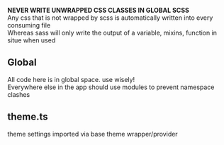 **NEVER WRITE UNWRAPPED CSS CLASSES IN GLOBAL SCSS**  
Any css that is not wrapped by scss is automatically written into every consuming file  
Whereas sass will only write the output of a variable, mixins, function in situe when used

## Global

All code here is in global space. use wisely!  
Everywhere else in the app should use modules to prevent namespace clashes

## theme.ts

theme settings imported via base theme wrapper/provider
